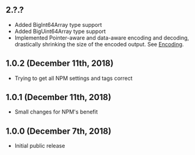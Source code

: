 ## 2.?.?

* Added BigInt64Array type support
* Added BigUint64Array type support
* Implemented Pointer-aware and data-aware encoding and decoding, drastically shrinking the size of the encoded output. See [Encoding](Encoding.md).


## 1.0.2 (December 11th, 2018)

* Trying to get all NPM settings and tags correct


## 1.0.1 (December 11th, 2018)

* Small changes for NPM's benefit


## 1.0.0 (December 7th, 2018)

* Initial public release